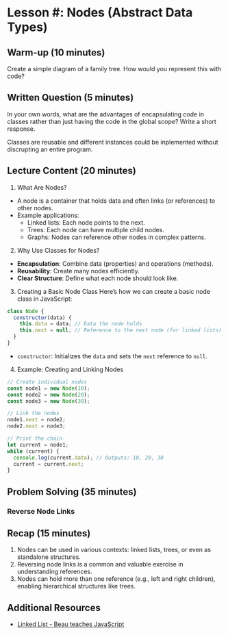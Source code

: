 # Lesson #: Nodes (Abstract Data Types)

## Warm-up (10 minutes)

Create a simple diagram of a family tree. How would you represent this with code?

## Written Question (5 minutes)

In your own words, what are the advantages of encapsulating code in classes rather than just having the code in the global scope? Write a short response.

Classes are reusable and different instances could be inplemented without discrupting an entire program.

## Lecture Content (20 minutes)

1. What Are Nodes?

- A node is a container that holds data and often links (or references) to other nodes.
- Example applications:
  - Linked lists: Each node points to the next.
  - Trees: Each node can have multiple child nodes.
  - Graphs: Nodes can reference other nodes in complex patterns.

2. Why Use Classes for Nodes?

- **Encapsulation**: Combine data (properties) and operations (methods).
- **Reusability**: Create many nodes efficiently.
- **Clear Structure**: Define what each node should look like.

3. Creating a Basic Node Class
   Here’s how we can create a basic node class in JavaScript:

```javascript
class Node {
  constructor(data) {
    this.data = data; // Data the node holds
    this.next = null; // Reference to the next node (for linked lists)
  }
}
```

- `constructor`: Initializes the `data` and sets the `next` reference to `null`.

4. Example: Creating and Linking Nodes

```javascript
// Create individual nodes
const node1 = new Node(10);
const node2 = new Node(20);
const node3 = new Node(30);

// Link the nodes
node1.next = node2;
node2.next = node3;

// Print the chain
let current = node1;
while (current) {
  console.log(current.data); // Outputs: 10, 20, 30
  current = current.next;
}
```

## Problem Solving (35 minutes)

### Reverse Node Links

## Recap (15 minutes)

1. Nodes can be used in various contexts: linked lists, trees, or even as standalone structures.
2. Reversing node links is a common and valuable exercise in understanding references.
3. Nodes can hold more than one reference (e.g., left and right children), enabling hierarchical structures like trees.

## Additional Resources

- [Linked List - Beau teaches JavaScript](https://www.youtube.com/watch?v=9YddVVsdG5A)
